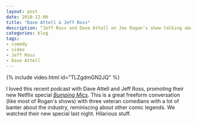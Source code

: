 ```yaml
---
layout: post
date: 2018-12-06
title: "Dave Attell & Jeff Ross"
description: “Jeff Ross and Dave Attell on Joe Rogan’s show talking about their new Netflix special.”
categories: blog
tags:
- comedy
- video
- Jeff Ross
- Dave Attell
---
```


{% include video.html id="TLZgdmGN2JQ" %}

I loved this recent podcast with Dave Attell and Jeff Ross, promoting their new Netflix special _[Bumping Mics](https://www.netflix.com/title/80216094)_. This is a great freeform conversation (like most of Rogan's shows) with three veteran comedians with a lot of banter about the industry, reminiscing about other comic legends. We watched their new special last night. Hilarious stuff.
